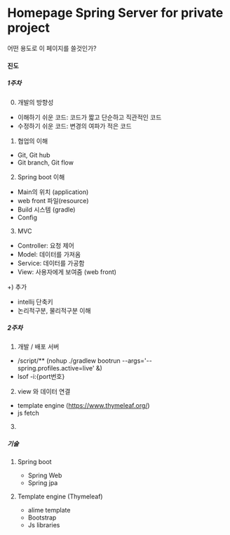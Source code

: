# Homepage Spring Server for private project

어떤 용도로 이 페이지를 쓸것인가?


#### 진도 
#####  1주차 
0) 개발의 방향성 
 - 이해하기 쉬운 코드: 코드가 짧고 단순하고 직관적인 코드
 - 수정하기 쉬운 코드: 변경의 여파가 적은 코드
 
1) 협업의 이해 
 - Git, Git hub 
 - Git branch, Git flow
 
2) Spring boot 이해 
 - Main의 위치 (application)
 - web front 파일(resource) 
 - Build 시스템 (gradle) 
 - Config 
 
3) MVC 
 - Controller: 요청 제어 
 - Model: 데이터를 가져옴 
 - Service: 데이터를 가공함
 - View: 사용자에게 보여줌 (web front) 

+) 추가 
 - intellij 단축키 
 - 논리적구분, 물리적구분 이해 
#####  2주차    
1) 개발 / 배포 서버 
 - /script/** (nohup ./gradlew bootrun --args='--spring.profiles.active=live' &) 
 - lsof -i:{port번호} 
2) view 와 데이터 연결 
 - template engine (https://www.thymeleaf.org/)
 - js fetch 
3) 
##### 기술
1. Spring boot 
    - Spring Web
    - Spring jpa 

2. Template engine (Thymeleaf)
    - alime template
    - Bootstrap 
    - Js libraries   


